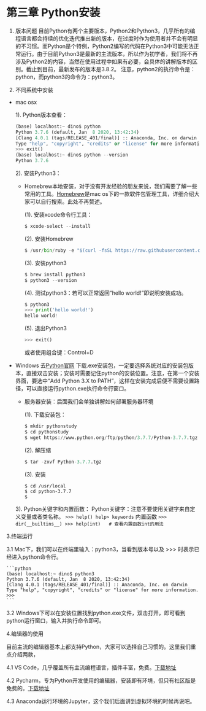 # 第三章 Python安装

1. 版本问题
目前Python有两个主要版本，Python2和Python3，几乎所有的编程语言都会持续的优化迭代推出新的版本，在过度时作为使用者并不会有明显的不习惯。而Python是个特例，Python2编写的代码在Python3中可能无法正常运行。由于目前Python3是最新的主流版本，所以作为初学者，我们将不再涉及Python2的内容，当然在使用过程中如果有必要，会具体的讲解版本的区别。截止到目前，最新发布的版本是3.8.2。
注意，python2的执行命令是：python，而python3的命令为：python3。

2. 不同系统中安装

* mac osx

  1). Python版本查看：

  ```python
  (base) localhost:~ dino$ python
  Python 3.7.6 (default, Jan  8 2020, 13:42:34) 
  [Clang 4.0.1 (tags/RELEASE_401/final)] :: Anaconda, Inc. on darwin
  Type "help", "copyright", "credits" or "license" for more information.
  >>> exit()
  (base) localhost:~ dino$ python --version
  Python 3.7.6
  ```

  2). 安装Python3：
  * Homebrew本地安装，对于没有开发经验的朋友来说，我们需要了解一些常用的工具。[Homebrew](https://discourse.brew.sh/)是mac os下的一款软件包管理工具，详细介绍大家可以自行搜索。此处不再赘述。

    (1). 安装xcode命令行工具：

      ```python
      $ xcode-select --install
      ```

    (2). 安装Homebrew
    
      ```python
      $ /usr/bin/ruby -e "$(curl -fsSL https://raw.githubusercontent.com/Homebrew/install/master/install)"
      ```

    (3). 安装python3
      ```python
      $ brew install python3
      $ python3 --version
      ``` 

    (4). 测试python3：若可以正常返回“hello world!”即说明安装成功。
      ```python
      $ python3
      >>> print('hello world!')
      hello world!
      ```

    (5). 退出Python3
      ```python
      >>> exit()
      ```
      或者使用组合键：Control+D

* Windows
  去[Python官网](https://www.python.org/downloads/windows/) 下载.exe安装包，一定要选择系统对应的安装包版本，直接双击安装；安装时需要记住python的安装位置。
  ​注意，在第一个安装界面，要选中“Add Python 3.X to PATH”，这样在安装完成后便不需要设置路径，可以直接运行python.exe执行命令行窗口。

  * 服务器安装：后面我们会单独讲解如何部署服务器环境

    (1). 下载安装包：

      ```python
      $ mkdir pythonstudy
      $ cd pythonstudy
      $ wget https://www.python.org/ftp/python/3.7.7/Python-3.7.7.tgz
      ```

    (2). 解压缩
      ```python
      $ tar -zxvf Python-3.7.7.tgz
      ```

    (3). 安装
      ```
      $ cd /usr/local
      $ cd python-3.7.7
      $ 
      ```

  3). Python关键字和内置函数：
      Python关键字：注意不要使用关键字来自定义变量或者类名称。
      ```
      >>> help()
      help> keywords
      ```
      内置函数
      ```
      >>> dir(__builtins__)
      >>> help(int)   # 查看内置函数int的用法
      ```

3.终端运行

3.1 Mac下，我们可以在终端里输入​：python3，当看到版本号以及 >>> 时表示已经进入python命令行。

    ```python
    (base) localhost:~ dino$ python3
    Python 3.7.6 (default, Jan  8 2020, 13:42:34) 
    [Clang 4.0.1 (tags/RELEASE_401/final)] :: Anaconda, Inc. on darwin
    Type "help", "copyright", "credits" or "license" for more information.
    >>>
    ```

3.2 Windows下可以在安装位置找到python.exe文件，双击打开，即可看到python​运行窗口，输入并执行命令即可。


4.编辑器的使用

目前主流的编辑器基本上都支持Python，大家可以选择自己​习惯的。这里我们重点介绍两款，

4.1 VS Code，几乎覆盖所有主流编程语言，插件丰富，免费。[下载地址](https://code.visualstudio.com/)

4.2 Pycharm，专为Python开发使用的编辑器，安装即有环境，但只有社区版是免费的。[下载地址](https://www.jetbrains.com/zh-cn/pycharm/promo/)

4.3 Anaconda运行环境的Jupyter，这个我们后面讲到虚拟环境的时候再说吧。
